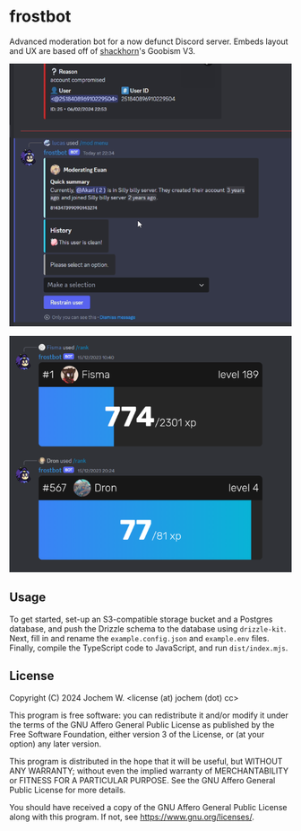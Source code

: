 # frostbot

Advanced moderation bot for a now defunct Discord server. Embeds layout and UX
are based off of [shackhorn](https://github.com/shackhorn)'s Goobism V3.

![menu.gif](assets/menu.gif)

![rank.png](assets/rank.png)

## Usage

To get started, set-up an S3-compatible storage bucket and a Postgres database, and push the Drizzle schema to the database using `drizzle-kit`. Next, fill in and rename the `example.config.json` and `example.env` files. Finally, compile the TypeScript code to JavaScript, and run `dist/index.mjs`.

## License

Copyright (C) 2024 Jochem W. \<license (at) jochem (dot) cc>

This program is free software: you can redistribute it and/or modify
it under the terms of the GNU Affero General Public License as
published by the Free Software Foundation, either version 3 of the
License, or (at your option) any later version.

This program is distributed in the hope that it will be useful,
but WITHOUT ANY WARRANTY; without even the implied warranty of
MERCHANTABILITY or FITNESS FOR A PARTICULAR PURPOSE. See the
GNU Affero General Public License for more details.

You should have received a copy of the GNU Affero General Public License
along with this program. If not, see https://www.gnu.org/licenses/.
